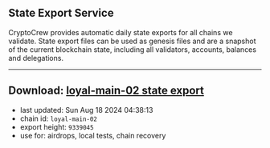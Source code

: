 ## State Export Service
CryptoCrew provides automatic daily state exports for all chains we validate. State export files can be used as genesis files and are a snapshot of the current blockchain state, including all validators, accounts, balances and delegations.

---
**Download: [loyal-main-02 state export](https://dl-eu2.ccvalidators.com/SERVICE/loyal/loyal-main-02_export_9339045.json)**
---

- last updated: Sun Aug 18 2024 04:38:13
- chain id: `loyal-main-02`
- export height: `9339045`
- use for: airdrops, local tests, chain recovery
